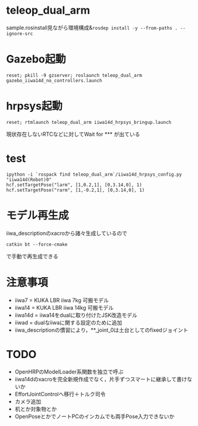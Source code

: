 # teleop_dual_arm

sample.rosinstall見ながら環境構成&`rosdep install -y --from-paths . --ignore-src`

# Gazebo起動
```
reset; pkill -9 gzserver; roslaunch teleop_dual_arm gazebo_iiwa14d_no_controllers.launch
```

# hrpsys起動
```
reset; rtmlaunch teleop_dual_arm iiwa14d_hrpsys_bringup.launch
```
現状存在しないRTCなどに対してWait for *** が出ている

# test
```
ipython -i `rospack find teleop_dual_arm`/iiwa14d_hrpsys_config.py "iiwa14d(Robot)0"
hcf.setTargetPose("larm", [1,0.2,1], [0,3.14,0], 1)
hcf.setTargetPose("rarm", [1,-0.2,1], [0,3.14,0], 1)
```

# モデル再生成
iiwa_descriptionのxacroから諸々生成しているので
```
catkin bt --force-cmake
```
で手動で再生成できる

# 注意事項
- iiwa7   = KUKA LBR iiwa  7kg 可搬モデル
- iiwa14  = KUKA LBR iiwa 14kg 可搬モデル
- iiwa14d = iiwa14をdualに取り付けたJSK改造モデル
- iiwad   = dualなiiwaに関する設定のために追加
- iiwa_descriptionの慣習により，**_joint_0は土台としてのfixedジョイント

# TODO
- OpenHRPのModelLoader系関数を独立で呼ぶ
- iiwa14dのxacroを完全新規作成でなく，片手ずつスマートに継承して書けないか
- EffortJointControlへ移行＋トルク司令
- カメラ追加
- 机とか対象物とか
- OpenPoseとかでノートPCのインカムでも両手Pose入力できないか
